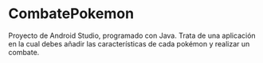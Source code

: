 # CombatePokemon
Proyecto de Android Studio, programado con Java.
Trata de una aplicación en la cual debes añadir las características de cada pokémon y realizar un combate.
